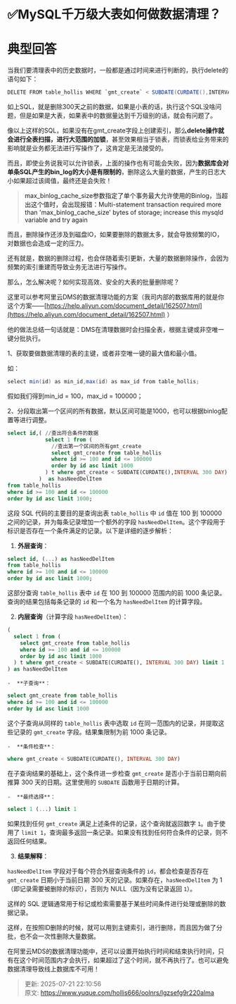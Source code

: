 # ✅MySQL千万级大表如何做数据清理？

# 典型回答


当我们要清理表中的历史数据时，一般都是通过时间来进行判断的，执行delete的语句如下：



```java
DELETE FROM table_hollis WHERE `gmt_create` < SUBDATE(CURDATE(),INTERVAL 300 DAY);
```



如上SQL，就是删除300天之前的数据，如果是小表的话，执行这个SQL没啥问题，但是如果是大表，如果表中的数据量达到千万级别的话，就会有问题了。



像以上这样的SQL，如果没有在gmt_create字段上创建索引，那么**delete操作就会进行全表扫描，进行大范围的加锁**，甚至效果相当于锁表，而锁表给业务带来的影响就是业务都无法进行写操作了，这肯定是无法接受的。



而且，即使业务说我可以允许锁表，上面的操作也有可能会失败，因为**数据库会对单条SQL产生的bin_log的大小是有限制的**，删除这么大量的数据，产生的日志大小如果超过该阈值，最终还是会失败！



> <font style="color:rgb(24, 24, 24);">max_binlog_cache_size参数指定了单个事务最大允许使用的Binlog，当超出这个值时，会出现报错：Multi-statement transaction required more than 'max_binlog_cache_size' bytes of storage; increase this mysqld variable and try again</font>
>



而且，删除操作还涉及到磁盘IO，如果要删除的数据太多，就会导致频繁的IO，对数据也会造成一定的压力。



还有就是，数据的删除过程，也会伴随着索引更新，大量的数据删除操作，会因为频繁的索引重建而导致业务无法进行写操作。



那么，怎么解决呢？如何实现高效、安全的大表的批量删除呢？



这里可以参考阿里云DMS的数据清理功能的方案（我司内部的数据库用的就是你这个方案——[https://help.aliyun.com/document_detail/162507.html](https://help.aliyun.com/document_detail/162507.html) ）



他的做法总结一句话就是：DMS在清理数据时会扫描全表，根据主键或非空唯一键分批执行。



1、获取要做数据清理的表的主键，或者非空唯一键的最大值和最小值。



如：

```java
select min(id) as min_id,max(id) as max_id from table_hollis;
```



假如我们得到min_id = 100，max_id = 100000；



2、分段取出第一个区间的所有数据，默认区间可能是1000，也可以根据binlog配置等进行调整。



```sql
select id,( //查出符合条件的数据
            select 1 from (
              //查出第一个区间的所有gmt_create
              select gmt_create from table_hollis
              where id >= 100 and id <= 100000 
              order by id asc limit 1000
            ) t where gmt_create < SUBDATE(CURDATE(),INTERVAL 300 DAY) limit 1
          )  as hasNeedDelItem
from table_hollis
where id >= 100 and id <= 100000 
order by id asc limit 1000;
```

这段 SQL 代码的主要目的是查询出表 `table_hollis` 中 `id` 值在 100 到 100000 之间的记录，并为每条记录增加一个额外的字段 `hasNeedDelItem`。这个字段用于标识是否存在一个条件满足的记录。以下是详细的逐步解析：



1.  **外层查询**： 

```sql
select id, (...) as hasNeedDelItem
from table_hollis
where id >= 100 and id <= 100000 
order by id asc limit 1000;
```

  
这部分查询 `table_hollis` 表中 `id` 在 100 到 100000 范围内的前 1000 条记录。查询的结果包括每条记录的 `id` 和一个名为 `hasNeedDelItem` 的计算字段。 



2.  **内层查询**（计算字段 `hasNeedDelItem`）： 

```sql
(
  select 1 from (
    select gmt_create from table_hollis
    where id >= 100 and id <= 100000 
    order by id asc limit 1000
  ) t where gmt_create < SUBDATE(CURDATE(), INTERVAL 300 DAY) limit 1
) as hasNeedDelItem
```

 

    -  **子查询**： 

```sql
select gmt_create from table_hollis
where id >= 100 and id <= 100000 
order by id asc limit 1000
```

  
这个子查询从同样的 `table_hollis` 表中选取 `id` 在同一范围内的记录，并提取这些记录的 `gmt_create` 字段。结果集限制为前 1000 条记录。 



    -  **条件检查**： 

```sql
where gmt_create < SUBDATE(CURDATE(), INTERVAL 300 DAY)
```

  
在子查询结果的基础上，这个条件进一步检查 `gmt_create` 是否小于当前日期向前推算 300 天的日期。这里使用的 `SUBDATE` 函数用于日期的计算。 



    -  **最终选择**： 

```sql
select 1 (...) limit 1
```

  
如果找到任何 `gmt_create` 满足上述条件的记录，这个查询就返回数字 `1`。由于使用了 `limit 1`，查询最多返回一条记录。如果没有找到任何符合条件的记录，则不返回任何结果。 



3.  **结果解释**：

  
`hasNeedDelItem` 字段对于每个符合外层查询条件的 `id`，都会检查是否存在 `gmt_create` 日期小于当前日期 300 天的记录。如果存在，`hasNeedDelItem` 为 1（即记录需要被删除的标识），否则为 NULL（因为没有记录返回 `1`）。 



这样的 SQL 逻辑通常用于标记或检索需要基于某些时间条件进行处理或删除的数据记录。



这样，在按照ID删除的时候，就可以用到主键索引，进行删除，而且因为做了分批，也不会一次性删除大量数据。



在阿里云MDS的数据清理功能中，还可以设置开始执行时间和结束执行时间，只有在这个时间范围内才会执行，如果超过了这个时间，就不再执行了。也可以避免数据清理导致线上数据库不可用！



> 更新: 2025-07-21 22:10:56  
> 原文: <https://www.yuque.com/hollis666/oolnrs/lgzsefg9r220alma>